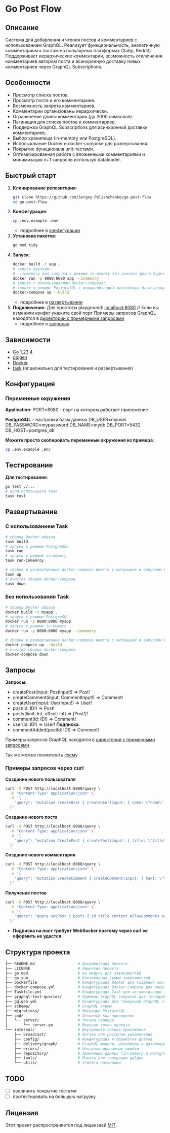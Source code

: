 # Go Post Flow

## Описание

Система для добавления и чтения постов и комментариев с использованием GraphQL.
Реализует функциональность, аналогичную комментариям к постам на популярных платформах (Хабр, Reddit).
Поддерживает иерархические комментарии, возможность отключения комментариев автором поста и асинхронную доставку новых комментариев через GraphQL Subscriptions.

## Особенности

- Просмотр списка постов.
- Просмотр поста и его комментариев.
- Возможность запрета комментариев.
- Комментарии организованы иерархически.
- Ограничение длины комментария (до 2000 символов).
- Пагинация для списка постов и комментариев.
- Поддержка GraphQL Subscriptions для асинхронной доставки комментариев.
- Выбор хранилища (in-memory или PostgreSQL).
- Использование Docker и docker-compose для развертывания.
- Покрытие функционала unit-тестами.
- Оптимизированная работа с вложенными комментариями и минимизация n+1 запросов используя dataloader.

## Быстрый старт

1. **Клонирование репозитория**:
    ```sh
    git clone https://github.com/Sergey-Polishchenko/go-post-flow
    cd go-post-flow
    ```
2. **Конфигурация**:
    ```sh
    cp .env.example .env
    ```
    + подробнее в [конфигурации](#конфигурация)
3. **Установка пакетов**:
    ```sh
    go mod tidy
    ```
4. **Запуск**:
    ```sh
    docker build -t app .
    # запуск вручную:
    # --inmemory для запуска в режиме in-memory без данного флага будет использоваться конфигурация удаленной базы данных
    docker run -p 8080:8080 app --inmemory
    # запуск с использованием docker-compose:
    # только в режиме PostgreSQL c инициализацией контейнера базы данных
    docker-compose up --build
    ```
    + подробнее в [развертывании](#развертывание)
5. **Подключение**:
    Для простоты playground: [localhost:8080](http://localhost:8080/) // Если вы изменили конфиг укажите свой порт
    Примеры запросов GraphQL находятся в [директории с примерными запросами](./graphql-test-queries/)
    + подробнее в [запросах](#запросы)

## Зависимости

- [Go 1.23.4](https://go.dev)
- [gqlgen](https://github.com/99designs/gqlgen)
- [Docker](https://www.docker.com)
- [task](https://github.com/go-task/task) (опционально для тестирования и развертывания)

## Конфигурация

### Переменные окружения

**Application**:
PORT=8080 - порт на котором работает приложение

**PostgreSQL** - настройки базы данных
DB_USER=myuser
DB_PASSWORD=mypassword
DB_NAME=mydb
DB_PORT=5432
DB_HOST=postgres_db

**Можете просто скопировать переменные окружения из примера**:
```sh
cp .env.example .env
```

## Тестирование

**Для тестирования**:
```sh
go test ./...
# если используете task
task test
```

## Развертывание

### С использованием Task

```sh
# сборка Docker образа
task build
# запуск в режиме PostgreSQL
task run
# запуск в режиме in-memory
task run-inmemroy

# сборка и развертывание docker-compose вместе с миграцией и запуском PostgreSQL базы данных
task up
# очистка сборки docker-compose
task down
```

### Без использования Task

```sh
# сборка Docker образа
docker build -t myapp .
# запуск в режиме PostgreSQL
docker run -p 8080:8080 myapp
# запуск в режиме in-memory
docker run -p 8080:8080 myapp --inmemory

# сборка и развертывание docker-compose вместе с миграцией и запуском PostgreSQL базы данных
docker-compose up --build
# очистка сборки docker-compose
docker-compose down
```

## Запросы

**Запросы**:
- createPost(input: PostInput!) => Post!
- createComment(input: CommentInput!) => Comment!
- createUser(input: UserInput!) => User!
- post(id: ID!) => Post!
- posts(limit: Int, offset: Int) => [Post!]!
- comment(id: ID!) => Comment!
- user(id: ID!) => User!
**Подписка**:
- commentAdded(postId: ID!) => Comment!

Примеры запросов GraphQL находятся в [директории с примерными запросами](./graphql-test-queries/)

Так же можно посмотреть [схему](./schema/)

### Примеры запросов через curl

**Создание нового пользователя**
```sh
curl -X POST http://localhost:8080/query \
  -H "Content-Type: application/json" \
  -d '{
    "query": "mutation CreateUser { createUser(input: { name: \"name\" }) { id name } }"
  }'
```

**Создание нового поста**
```sh
curl -X POST http://localhost:8080/query \
  -H "Content-Type: application/json" \
  -d '{
    "query": "mutation CreatePost { createPost(input: { title: \"title\", content: \"content\", authorId: \"1\", allowComments: true }) { id title } }"
  }'
```

**Создание нового комментария**
```sh
curl -X POST http://localhost:8080/query \
  -H "Content-Type: application/json" \
  -d '{
    "query": "mutation CreateComment { createComment(input: { text: \"text\", postId: \"1\", authorId: \"1\" }) { id text } }"
  }'
```

**Получение постов**
```sh
curl -X POST http://localhost:8080/query \
  -H "Content-Type: application/json" \
  -d '{
    "query": "query GetPost { posts { id title content allowComments author { id name } comments { id text } } }"
  }'
```

- **Подписка на пост требует WebSocker поэтому через curl ее оформить не удастся**

## Структура проекта

```sh
├── README.md                   # Документация проекта
├── LICENSE                     # Лицензия проекта
├── go.mod                      # Go модуль для зависимостей
├── go.sum                      # Контрольные суммы зависимостей
├── Dockerfile                  # Конфигурация Docker для создания контейнера
├── docker-compose.yml          # Конфигурация Docker Compose для запуска проекта
├── Taskfile.yml                # Конфигурация Task для автоматизации задач
├── graphql-test-queries/       # Примеры GraphQL запросов для тестирования
├── gqlgen.yml                  # Конфигурация для генерации GraphQL схемы
├── schema/                     # GraphQL схемы
├── migrations/                 # Миграции PostgreSQL
├── cmd/                        # Основной код приложения
│   └── server/                 # Логика сервера
│       └── server.go           # Входная точка проекта
└── internal/                   # Внутренняя логика приложения
    ├── broadcast/              # Логика для рассылки уведомлений
    ├── config/                 # Конфигурация и обработка флагов
    ├── delivery/graph/         # GraphQL модели, резолверы и даталоадеры
    ├── errors/                 # Централизированные ошибки
    ├── repository/             # Хранилища данных (in-memory и PostgreSQL)
    ├── tools/                  # Пакеты для генерации gqlgen
    └── utils/                  # Утилита пагинации
```

## TODO

- [ ] увеличить покрытие тестами
- [ ] протестировать на большую нагрузку

## Лицензия

Этот проект распространяется под лицензией [MIT](LICENSE).
